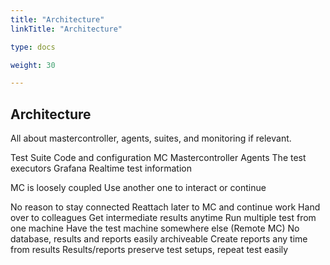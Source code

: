 ```yaml
---
title: "Architecture"
linkTitle: "Architecture"

type: docs

weight: 30

---
```


## Architecture

All about mastercontroller, agents, suites, and monitoring if relevant.

Test Suite Code and configuration
MC Mastercontroller
Agents The test executors
Grafana Realtime test information
 
MC is loosely coupled
Use another one to interact or continue



No reason to stay connected
Reattach later to MC and continue work
Hand over to colleagues
Get intermediate results anytime
Run multiple test from one machine
Have the test machine somewhere else (Remote MC)
No database, results and reports easily archiveable
Create reports any time from results
Results/reports preserve test setups, repeat test easily
